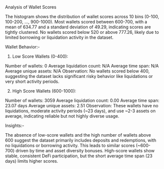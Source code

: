 Analysis of Wallet Scores

The histogram shows the distribution of wallet scores across 10 bins (0-100, 100-200, ..., 900-1000). 
Most wallets scored between 600-700, with a mean of 634.77 and a standard deviation of 49.29, indicating scores are tightly clustered. 
No wallets scored below 520 or above 777.26, likely due to limited borrowing or liquidation activity in the dataset.

Wallet Behavior:-

1. Low Score Wallets (0-400):

  Number of wallets: 0
  Average liquidation count: N/A
  Average time span: N/A
  Average unique assets: N/A
Observation: No wallets scored below 400, suggesting the dataset lacks significant risky behavior like liquidations or very short activity periods.

2. High Score Wallets (600-1000):

  Number of wallets: 3059
  Average liquidation count: 0.00
  Average time span: 23.07 days
  Average unique assets: 2.51
Observation: These wallets have no liquidations, moderate activity periods (~23 days), and use ~2-3 assets on average, indicating reliable but not highly diverse usage.

Insights:-

The absence of low-score wallets and the high number of wallets above 600 suggest the dataset primarily includes deposits and redemptions, 
with no liquidations or borrowing activity. This leads to similar scores (~600-700) driven by time and asset diversity bonuses. 
High-score wallets show stable, consistent DeFi participation, but the short average time span (23 days) limits higher scores.